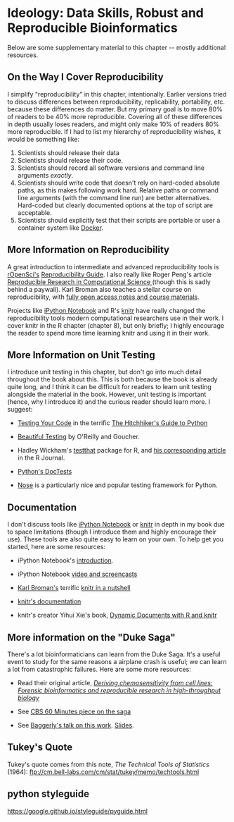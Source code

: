 # Ideology: Data Skills, Robust and Reproducible Bioinformatics

Below are some supplementary material to this chapter -- mostly additional
resources.

## On the Way I Cover Reproducibility

I simplify "reproducibility" in this chapter, intentionally. Earlier versions
tried to discuss differences between reproducibility, replicability,
portability, etc. because these differences do matter. But my primary goal is
to move 80% of readers to be 40% more reproducible. Covering all of these
differences in depth usually loses readers, and might only make 10% of readers
80% more reproducible. If I had to list my hierarchy of reproducibility wishes,
it would be something like:

1. Scientists should release their data
2. Scientists should release their code.
3. Scientists should record all software versions and command line arguments
   *exactly*.
4. Scientists should write code that doesn't rely on hard-coded absolute paths,
   as this makes following work hard. Relative paths or command line arguments
(with the command line run) are better alternatives. Hard-coded but clearly
documented options at the top of script are acceptable.
5. Scientists should explicitly test that their scripts are portable or user a
   container system like [Docker](https://www.docker.com/).

## More Information on Reproducibility

A great introduction to intermediate and advanced reproducibility tools is
[rOpenSci's](http://ropensci.org/) [Reproducibility
Guide](http://ropensci.github.io/reproducibility-guide/). I also really like
Roger Peng's article [Reproducible Research in Computational Science
](http://www.sciencemag.org/content/334/6060/1226.abstract) (though this is
sadly behind a paywall). Karl Broman also teaches a stellar course on
reproducibility, with [fully open access notes and course
materials](http://kbroman.org/Tools4RR/).

Projects like [iPython Notebook](http://ipython.org/notebook.html) and R's
[knitr](http://www.amazon.com/exec/obidos/ASIN/1482203537/7210-20) have really
changed the reproducibility tools modern computational researchers use in their
work. I cover knitr in the R chapter (chapter 8), but only briefly; I highly
encourage the reader to spend more time learning knitr and using it in their
work.

## More Information on Unit Testing

I introduce unit testing in this chapter, but don't go into much detail
throughout the book about this. This is both because the book is already quite
long, and I think it can be difficult for readers to learn unit testing
alongside the material in the book. However, unit testing is important (hence,
why I introduce it) and the curious reader should learn more. I suggest:

 - [Testing Your Code](http://docs.python-guide.org/en/latest/writing/tests/)
   in the terrific [The Hitchhiker's Guide to
Python](http://docs.python-guide.org/en/latest/)

 - [Beautiful
   Testing](http://www.amazon.com/Beautiful-Testing-Professionals-Software-Practice/dp/0596159811)
by O'Reilly and Goucher.

 - Hadley Wickham's [testthat](https://github.com/hadley/testthat) package for R, and [his corresponding article](http://journal.r-project.org/archive/2011-1/RJournal_2011-1_Wickham.pdf) in the R Journal.

 - [Python's DocTests](https://docs.python.org/2/library/doctest.html)

 - [Nose](https://nose.readthedocs.org/en/latest/) is a particularly nice and
   popular testing framework for Python.

## Documentation

I don't discuss tools like [iPython Notebook](http://ipython.org/notebook.html)
or [knitr](http://yihui.name/knitr/) in depth in my book due to space
limitations (though I introduce them and highly encourage their use). These
tools are also quite easy to learn on your own. To help get you started, here
are some resources:

 - iPython Notebook's [introduction](http://ipython.org/ipython-doc/stable/interactive/tutorial.html).

 - iPython Notebook [video and screencasts](http://ipython.org/videos.html)

 - [Karl Broman's](https://twitter.com/kwbroman) terrific [knitr in a
   nutshell](http://kbroman.org/knitr_knutshell/)

 - [knitr's documentation](http://yihui.name/knitr/)

 - knitr's creator Yihui Xie's book, [Dynamic Documents with R and
   knitr](http://www.amazon.com/dp/1482203537/ref=cm_sw_su_dp)

## More information on the "Duke Saga"

There's a lot bioinformaticians can learn from the Duke Saga. It's a useful
event to study for the same reasons a airplane crash is useful; we can learn a
lot from catastrophic failures. Here are some more resources:

 - Read their original article, *[Deriving chemosensitivity from cell lines:
   Forensic bioinformatics and reproducible research in high-throughput
biology](http://projecteuclid.org/euclid.aoas/1267453942)*

 - See [CBS 60 Minutes piece on the saga](https://www.youtube.com/watch?v=66dPIFMJ_-A)

 - See [Baggerly's talk on this
   work](http://videolectures.net/cancerbioinformatics2010_baggerly_irrh/). [Slides](http://bioinformatics.mdanderson.org/Supplements/ReproRsch-All/Modified/StarterSet/baggerly_nebraska12.pdf).

## Tukey's Quote

Tukey's quote comes from this note, *The Technical Tools of Statistics* (1964):
ftp://cm.bell-labs.com/cm/stat/tukey/memo/techtools.html

## python styleguide
https://google.github.io/styleguide/pyguide.html
